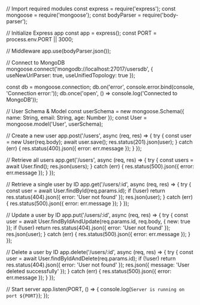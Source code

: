 // Import required modules
const express = require('express');
const mongoose = require('mongoose');
const bodyParser = require('body-parser');

// Initialize Express app
const app = express();
const PORT = process.env.PORT || 3000;

// Middleware
app.use(bodyParser.json());

// Connect to MongoDB
mongoose.connect('mongodb://localhost:27017/usersdb', {
    useNewUrlParser: true,
    useUnifiedTopology: true
});

const db = mongoose.connection;
db.on('error', console.error.bind(console, 'Connection error:'));
db.once('open', () => console.log('Connected to MongoDB'));

// User Schema & Model
const userSchema = new mongoose.Schema({
    name: String,
    email: String,
    age: Number
});
const User = mongoose.model('User', userSchema);

// Create a new user
app.post('/users', async (req, res) => {
    try {
        const user = new User(req.body);
        await user.save();
        res.status(201).json(user);
    } catch (err) {
        res.status(400).json({ error: err.message });
    }
});

// Retrieve all users
app.get('/users', async (req, res) => {
    try {
        const users = await User.find();
        res.json(users);
    } catch (err) {
        res.status(500).json({ error: err.message });
    }
});

// Retrieve a single user by ID
app.get('/users/:id', async (req, res) => {
    try {
        const user = await User.findById(req.params.id);
        if (!user) return res.status(404).json({ error: 'User not found' });
        res.json(user);
    } catch (err) {
        res.status(500).json({ error: err.message });
    }
});

// Update a user by ID
app.put('/users/:id', async (req, res) => {
    try {
        const user = await User.findByIdAndUpdate(req.params.id, req.body, { new: true });
        if (!user) return res.status(404).json({ error: 'User not found' });
        res.json(user);
    } catch (err) {
        res.status(500).json({ error: err.message });
    }
});

// Delete a user by ID
app.delete('/users/:id', async (req, res) => {
    try {
        const user = await User.findByIdAndDelete(req.params.id);
        if (!user) return res.status(404).json({ error: 'User not found' });
        res.json({ message: 'User deleted successfully' });
    } catch (err) {
        res.status(500).json({ error: err.message });
    }
});

// Start server
app.listen(PORT, () => {
    console.log(`Server is running on port ${PORT}`);
});



